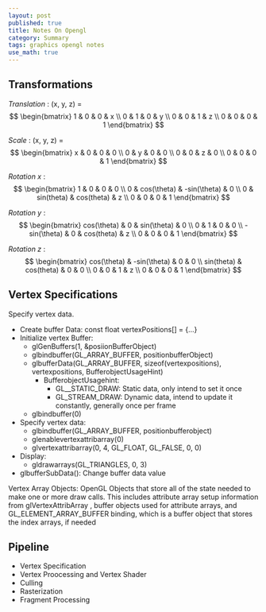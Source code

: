 ```yaml
---
layout: post
published: true
title: Notes On Opengl
category: Summary
tags: graphics opengl notes
use_math: true
---
```


## Transformations
*Translation* :  (x, y, z) =
$$
\begin{bmatrix}   
 1 & 0 & 0 & x \\   
 0 & 1 & 0 & y \\   
 0 & 0 & 1 & z \\   
 0 & 0 & 0 & 1   
\end{bmatrix}
$$

*Scale* : (x, y, z) = 
$$
\begin{bmatrix}   
 x & 0 & 0 & 0 \\   
 0 & y & 0 & 0 \\   
 0 & 0 & z & 0 \\   
 0 & 0 & 0 & 1   
\end{bmatrix}
$$

*Rotation x* : 
$$
\begin{bmatrix}   
 1 & 0 & 0 & 0 \\   
 0 & cos(\theta) & -sin(\theta) & 0 \\   
 0 & sin(theta) & cos(theta) & z \\   
 0 & 0 & 0 & 1   
\end{bmatrix}
$$

*Rotation y* : 
$$
\begin{bmatrix}   
 cos(\theta) & 0 & sin(\theta) & 0 \\   
 0 & 1 & 0 & 0 \\   
 -sin(\theta) & 0 & cos(theta) & z \\   
 0 & 0 & 0 & 1   
\end{bmatrix}
$$

*Rotation z* : 
$$
\begin{bmatrix}   
 cos(\theta) & -sin(\theta) & 0 & 0 \\   
 sin(theta) & cos(theta) & 0 & 0 \\   
 0 & 0 & 1 & z \\   
 0 & 0 & 0 & 1   
\end{bmatrix}
$$

## Vertex Specifications
Specify vertex data.

- Create buffer Data: const float vertexPositions[] = {...}
- Initialize vertex Buffer:
    - glGenBuffers(1, &posiionBufferObject)
    - glbindbuffer(GL_ARRAY_BUFFER, positionbufferObject)
    - glbufferData(GL_ARRAY_BUFFER, sizeof(vertexpositions), vertexpositions, BufferobjectUsageHint)
        - BufferobjectUsagehint:
            - GL__STATIC_DRAW: Static data, only intend to set it once
            - GL_STREAM_DRAW: Dynamic data, intend to update it constantly, generally once per frame
    - glbindbuffer(0)
- Specify vertex data:
    - glbindbuffer(GL_ARRAY_BUFFER, positionbufferobject)
    - glenablevertexattribarray(0)
    - glvertexattribarray(0, 4, GL_FLOAT, GL_FALSE, 0, 0)
- Display:
    - gldrawarrays(GL_TRIANGLES, 0, 3)
- glbufferSubData(): Change buffer data value

Vertex Array Objects: OpenGL Objects that store all of the state needed to make one or more draw calls. This includes attribute array setup information from glVertexAttribArray , buffer objects used for attribute arrays, and GL_ELEMENT_ARRAY_BUFFER   binding, which is a buffer object that stores the index arrays, if needed

## Pipeline
- Vertex Specification
- Vertex Proocessing and Vertex Shader
- Culling
- Rasterization
- Fragment Processing

